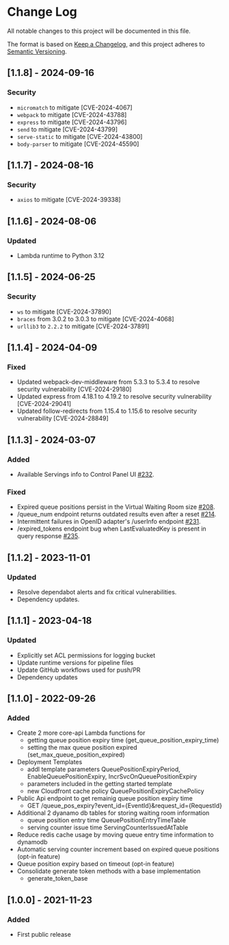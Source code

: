 # Change Log
All notable changes to this project will be documented in this file.

The format is based on [Keep a Changelog](https://keepachangelog.com/en/1.0.0/),
and this project adheres to [Semantic Versioning](https://semver.org/spec/v2.0.0.html).

## [1.1.8] - 2024-09-16

### Security
- `micromatch` to mitigate [CVE-2024-4067]
- `webpack` to mitigate [CVE-2024-43788]
- `express` to mitigate [CVE-2024-43796]
- `send` to mitigate [CVE-2024-43799]
- `serve-static` to mitigate [CVE-2024-43800]
- `body-parser` to mitigate [CVE-2024-45590]


## [1.1.7] - 2024-08-16

### Security
- `axios` to mitigate [CVE-2024-39338]


## [1.1.6] - 2024-08-06

### Updated
- Lambda runtime to Python 3.12


## [1.1.5] - 2024-06-25

### Security
- `ws` to mitigate [CVE-2024-37890]
- `braces` from 3.0.2 to 3.0.3 to mitigate [CVE-2024-4068]
- `urllib3` to `2.2.2` to mitigate [CVE-2024-37891]

## [1.1.4] - 2024-04-09

### Fixed
- Updated webpack-dev-middleware from 5.3.3 to 5.3.4 to resolve security vulnerability [CVE-2024-29180]
- Updated express from 4.18.1 to 4.19.2 to resolve security vulnerability [CVE-2024-29041]
- Updated follow-redirects from 1.15.4 to 1.15.6 to resolve security vulnerability [CVE-2024-28849]

## [1.1.3] - 2024-03-07

### Added 

- Available Servings info to Control Panel UI [#232](https://github.com/aws-solutions/virtual-waiting-room-on-aws/pull/232).

### Fixed

- Expired queue positions persist in the Virtual Waiting Room size [#208](https://github.com/aws-solutions/virtual-waiting-room-on-aws/issues/208).
- /queue_num endpoint returns outdated results even after a reset [#214](https://github.com/aws-solutions/virtual-waiting-room-on-aws/issues/214).
- Intermittent failures in OpenID adapter's /userInfo endpoint [#231](https://github.com/aws-solutions/virtual-waiting-room-on-aws/issues/231).
- /expired_tokens endpoint bug when LastEvaluatedKey is present in query response [#235](https://github.com/aws-solutions/virtual-waiting-room-on-aws/pull/235).

## [1.1.2] - 2023-11-01

### Updated

- Resolve dependabot alerts and fix critical vulnerabilities.
- Dependency updates.

## [1.1.1] - 2023-04-18

### Updated 

- Explicitly set ACL permissions for logging bucket
- Update runtime versions for pipeline files
- Update GitHub workflows used for push/PR
- Dependency updates

## [1.1.0] - 2022-09-26

### Added 

- Create 2 more core-api Lambda functions for 
    - getting queue position expiry time (get_queue_position_expiry_time)
    - setting the max queue position expired (set_max_queue_position_expired)
- Deployment Templates
    - addl template parameters QueuePositionExpiryPeriod, EnableQueuePositionExpiry, IncrSvcOnQueuePositionExpiry
    - parameters included in the getting started template 
    - new Cloudfront cache policy QueuePositionExpiryCachePolicy
- Public Api endpoint to get remainig queue position expiry time 
    - GET /queue_pos_expiry?event_id={EventId}&request_id={RequestId}
- Additional 2 dyanamo db tables for storing waiting room information
    - queue position entry time QueuePositionEntryTimeTable
    - serving counter issue time ServingCounterIssuedAtTable
- Reduce redis cache usage by moving queue entry time information to dynamodb 
- Automatic serving counter increment based on expired queue positions (opt-in feature)
- Queue position expiry based on timeout (opt-in feature)
- Consolidate generate token methods with a base implementation  
    - generate_token_base

## [1.0.0] - 2021-11-23

### Added

- First public release